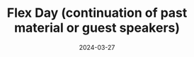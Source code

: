 ---
title: "Flex Day (continuation of past material or guest speakers)"
index: 10
date: 2024-03-27
---